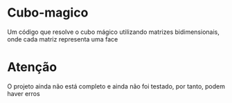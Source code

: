 # Cubo-magico
Um código que resolve o cubo mágico utilizando matrizes bidimensionais, onde cada matriz representa uma face

# Atenção
O projeto ainda não está completo e ainda não foi testado, por tanto, podem haver erros
